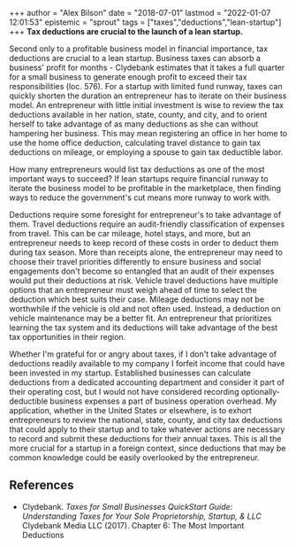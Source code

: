 +++
author = "Alex Bilson"
date = "2018-07-01"
lastmod = "2022-01-07 12:01:53"
epistemic = "sprout"
tags = ["taxes","deductions","lean-startup"]
+++
**Tax deductions are crucial to the launch of a lean startup.**

Second only to a profitable business model in financial importance, tax deductions are crucial to a lean startup. Business taxes can absorb a business' profit for months - Clydebank estimates that it takes a full quarter for a small business to generate enough profit to exceed their tax responsibilities (loc. 576). For a startup with limited fund runway, taxes can quickly shorten the duration an entrepreneur has to iterate on their business model. An entrepreneur with little initial investment is wise to review the tax deductions available in her nation, state, county, and city, and to orient herself to take advantage of as many deductions as she can without hampering her business. This may mean registering an office in her home to use the home office deduction, calculating travel distance to gain tax deductions on mileage, or employing a spouse to gain tax deductible labor.

How many entrepreneurs would list tax deductions as one of the most important ways to succeed? If lean startups require financial runway to iterate the business model to be profitable in the marketplace, then finding ways to reduce the government's cut means more runway to work with.

Deductions require some foresight for entrepreneur's to take advantage of them. Travel deductions require an audit-friendly classification of expenses from travel. This can be car mileage, hotel stays, and more, but an entrepreneur needs to keep record of these costs in order to deduct them during tax season. More than receipts alone, the entrepreneur may need to choose their travel priorities differently to ensure business and social engagements don't become so entangled that an audit of their expenses would put their deductions at risk. Vehicle travel deductions have multiple options that an entrepreneur must weigh ahead of time to select the deduction which best suits their case. Mileage deductions may not be worthwhile if the vehicle is old and not often used. Instead, a deduction on vehicle maintenance may be a better fit. An entrepreneur that prioritizes learning the tax system and its deductions will take advantage of the best tax opportunities in their region.

Whether I'm grateful for or angry about taxes, if I don't take advantage of deductions readily available to my company I forfeit income that could have been invested in my startup. Established businesses can calculate deductions from a dedicated accounting department and consider it part of their operating cost, but I would not have considered recording optionally-deductible business expenses a part of business operation overhead. My application, whether in the United States or elsewhere, is to exhort entrepreneurs to review the national, state, county, and city tax deductions that could apply to their startup and to take whatever actions are necessary to record and submit these deductions for their annual taxes. This is all the more crucial for a startup in a foreign context, since deductions that may be common knowledge could be easily overlooked by the entrepreneur.

## References

- Clydebank. _Taxes for Small Businesses QuickStart Guide: Understanding Taxes for Your Sole Proprietorship, Startup, & LLC_ Clydebank Media LLC (2017). Chapter 6: The Most Important Deductions
